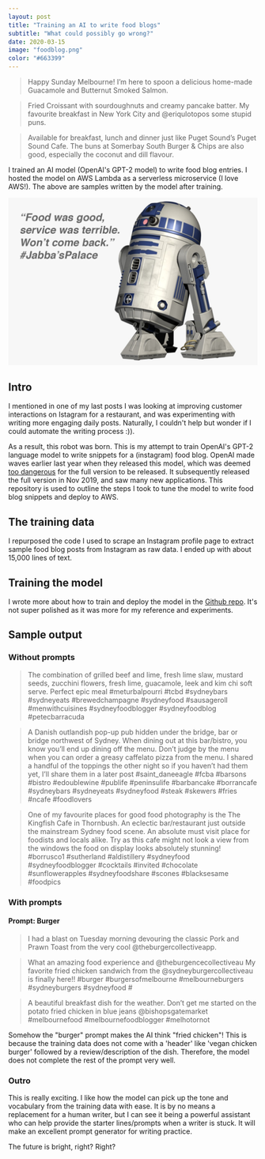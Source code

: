 ```yaml
---
layout: post
title: "Training an AI to write food blogs"
subtitle: "What could possibly go wrong?"
date: 2020-03-15
image: "foodblog.png"
color: "#663399"
---
```

> Happy Sunday Melbourne! I’m here to spoon a delicious home-made Guacamole and Butternut Smoked Salmon.

> Fried Croissant with sourdoughnuts and creamy pancake batter. My favourite breakfast in New York City and @eriqulotopos some stupid puns.

> Available for breakfast, lunch and dinner just like Puget Sound’s Puget Sound Cafe. The buns at Somerbay South Burger & Chips are also good, especially the coconut and dill flavour.

I trained an AI model (OpenAI's GPT-2 model) to write food blog entries. I hosted the model on AWS Lambda as a serverless microservice (I love AWS!). The above are samples written by the model after training.

![R2D2](/assets/images/r2d2.png)

## Intro
I mentioned in one of my last posts I was looking at improving customer interactions on Istagram for a restaurant, and was experimenting with writing more engaging daily posts. Naturally, I couldn't help but wonder if I could automate the writing process :)).

As a result, this robot was born. This is my attempt to train OpenAI's GPT-2 language model to write snippets for a (instagram) food blog. OpenAI made waves earlier last year when they released this model, which was deemed [too dangerous](https://techcrunch.com/2019/02/17/openai-text-generator-dangerous/) for the full version to be released. It subsequently released the full version in Nov 2019, and saw many new applications.
This repository is used to outline the steps I took to tune the model to write food blog snippets and deploy to AWS.


## The training data
I repurposed the code I used to scrape an Instagram profile page to extract sample food blog posts from Instagram as raw data. I ended up with about 15,000 lines of text.

## Training the model
I wrote more about how to train and deploy the model in the [Github repo](https://github.com/tri47/food-blog-AI-writer). It's not super polished as it was more for my reference and experiments.

## Sample output
### Without prompts

> The combination of grilled beef and lime, fresh lime slaw, mustard seeds, zucchini flowers, fresh lime, guacamole, leek and kim chi soft serve. Perfect epic meal #meturbalpourri #tcbd #sydneybars #sydneyeats #brewedchampagne #sydneyfood #sausageroll #menwithcuisines #sydneyfoodblogger #sydneyfoodblog #petecbarracuda

> A Danish outlandish pop-up pub hidden under the bridge, bar or bridge northwest of Sydney. When dining out at this bar/bistro, you know you’ll end up dining off the menu. Don’t judge by the menu when you can order a greasy caffelato pizza from the menu. I shared a handful of the toppings the other night so if you haven’t had them yet, I’ll share them in a later post #saint_daneeagle #fcba #barsons #bistro #edoublewine #publife #peninsulife #barbancake #borrancafe #sydneybars #sydneyeats #sydneyfood #steak #skewers #fries #ncafe #foodlovers

> One of my favourite places for good food photography is the The Kingfish Cafe in Thornbush. An eclectic bar/restaurant just outside the mainstream Sydney food scene. An absolute must visit place for foodists and locals alike. Try as this cafe might not look a view from the windows the food on display looks absolutely stunning!  #borrusco1 #sutherland #aldistillery #sydneyfood #sydneyfoodblogger #cocktails #invited #chocolate #sunflowerapples #sydneyfoodshare #scones #blacksesame #foodpics


### With prompts
#### Prompt: Burger

> I had a blast on Tuesday morning devouring the classic Pork and Prawn Toast from the very cool @theburgercollectiveapp.

> What an amazing food experience and @theburgencecollectiveau
My favorite fried chicken sandwich from the @sydneyburgercollectiveau is finally here!!
#burger #burgersofmelbourne #melbourneburgers #sydneyburgers #sydneyfood #

> A beautiful breakfast dish for the weather. Don’t get me started on the potato fried chicken in blue jeans @bishopsgatemarket #melbournefood #melbournefoodblogger #melhotornot

Somehow the "burger" prompt makes the AI think "fried chicken"! This is because the training data does not come with a 'header' like 'vegan chicken burger' followed by a review/description of the dish. Therefore, the model does not complete the rest of the prompt very well.

### Outro
This is really exciting. I like how the model can pick up the tone and vocabulary from the training data with ease. It is by no means a replacement for a human writer, but I can see it being a powerful assistant who can help provide the starter lines/prompts when a writer is stuck. It will make an excellent prompt generator for writing practice.

The future is bright, right? Right?
